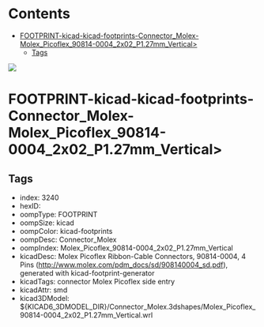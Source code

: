 



Contents
========

* [FOOTPRINT-kicad-kicad-footprints-Connector_Molex-Molex_Picoflex_90814-0004_2x02_P1.27mm_Vertical>](#footprint-kicad-kicad-footprints-connector_molex-molex_picoflex_90814-0004_2x02_p127mm_vertical)
	* [Tags](#tags)
  
![][im]
# FOOTPRINT-kicad-kicad-footprints-Connector_Molex-Molex_Picoflex_90814-0004_2x02_P1.27mm_Vertical>

## Tags

- index: 3240
- hexID: 
- oompType: FOOTPRINT
- oompSize: kicad
- oompColor: kicad-footprints
- oompDesc: Connector_Molex
- oompIndex: Molex_Picoflex_90814-0004_2x02_P1.27mm_Vertical
- kicadDesc: Molex Picoflex Ribbon-Cable Connectors, 90814-0004, 4 Pins (http://www.molex.com/pdm_docs/sd/908140004_sd.pdf), generated with kicad-footprint-generator
- kicadTags: connector Molex Picoflex side entry
- kicadAttr: smd
- kicad3DModel: ${KICAD6_3DMODEL_DIR}/Connector_Molex.3dshapes/Molex_Picoflex_90814-0004_2x02_P1.27mm_Vertical.wrl



[im]: image.png
